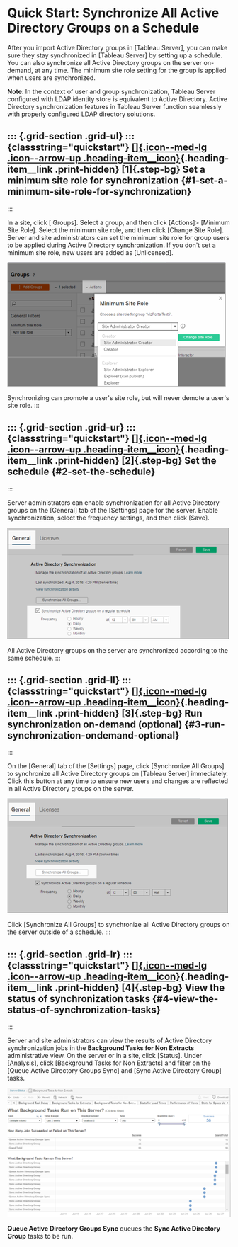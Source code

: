 

Quick Start: Synchronize All Active Directory Groups on a Schedule
==================================================================
After you import Active Directory groups in [Tableau
Server], you can make sure they stay synchronized
in [Tableau Server] by setting up a schedule. You
can also synchronize all Active Directory groups on the server
on-demand, at any time. The minimum site role setting for the group is
applied when users are synchronized.

**Note**: In the context of user and group synchronization, Tableau
Server configured with LDAP identity store is equivalent to Active
Directory. Active Directory synchronization features in Tableau Server
function seamlessly with properly configured LDAP directory solutions.

::: {.grid-section .grid-ul}
::: {classstring="quickstart"}
[[]{.icon--med-lg .icon--arrow-up .heading-item__icon}](https://help.tableau.com/current/server/en-us/qs_ad_group_sync.htm#){.heading-item__link .print-hidden} [1]{.step-bg} Set a minimum site role for synchronization {#1-set-a-minimum-site-role-for-synchronization}
-------------------------------------------------------------------------------------------------------------------------------------------------------------------------------------------------------------------------
:::

In a site, click [ Groups]. Select a group, and then click
[Actions]\> [Minimum Site Role]. Select the
minimum site role, and then click [Change Site Role]. Server
and site administrators can set the minimum site role for group users to
be applied during Active Directory synchronization. If you don\'t set a
minimum site role, new users are added as [Unlicensed].

![](./images/qs_adsync_1.png)

Synchronizing can promote a user\'s site role, but will never demote a
user\'s site role.
:::

::: {.grid-section .grid-ur}
::: {classstring="quickstart"}
[[]{.icon--med-lg .icon--arrow-up .heading-item__icon}](https://help.tableau.com/current/server/en-us/qs_ad_group_sync.htm#){.heading-item__link .print-hidden} [2]{.step-bg} Set the schedule {#2-set-the-schedule}
----------------------------------------------------------------------------------------------------------------------------------------------------------------------------------------------
:::

Server administrators can enable synchronization for all Active
Directory groups on the [General] tab of the
[Settings] page for the server. Enable synchronization,
select the frequency settings, and then click [Save].

![](./images/qs_adsync_2.png)

All Active Directory groups on the server are synchronized according to
the same schedule.
:::

::: {.grid-section .grid-ll}
::: {classstring="quickstart"}
[[]{.icon--med-lg .icon--arrow-up .heading-item__icon}](https://help.tableau.com/current/server/en-us/qs_ad_group_sync.htm#){.heading-item__link .print-hidden} [3]{.step-bg} Run synchronization on-demand (optional) {#3-run-synchronization-ondemand-optional}
----------------------------------------------------------------------------------------------------------------------------------------------------------------------------------------------------------------------
:::

On the [General] tab of the [Settings] page,
click [Synchronize All Groups] to synchronize all Active
Directory groups on [Tableau Server] immediately.
Click this button at any time to ensure new users and changes are
reflected in all Active Directory groups on the server.

![](./images/qs_adsync_3.png)

Click [Synchronize All Groups] to synchronize all Active
Directory groups on the server outside of a schedule.
:::

::: {.grid-section .grid-lr}
::: {classstring="quickstart"}
[[]{.icon--med-lg .icon--arrow-up .heading-item__icon}](https://help.tableau.com/current/server/en-us/qs_ad_group_sync.htm#){.heading-item__link .print-hidden} [4]{.step-bg} View the status of synchronization tasks {#4-view-the-status-of-synchronization-tasks}
----------------------------------------------------------------------------------------------------------------------------------------------------------------------------------------------------------------------
:::

Server and site administrators can view the results of Active Directory
synchronization jobs in the **Background Tasks for Non Extracts**
administrative view. On the server or in a site, click
[Status]. Under [Analysis], click [Background
Tasks for Non Extracts] and filter on the [Queue Active
Directory Groups Sync] and [Sync Active Directory
Group] tasks.

![](./images/groups_adsync_viewtasks.png)

**Queue Active Directory Groups Sync** queues the **Sync Active
Directory Group** tasks to be run.
